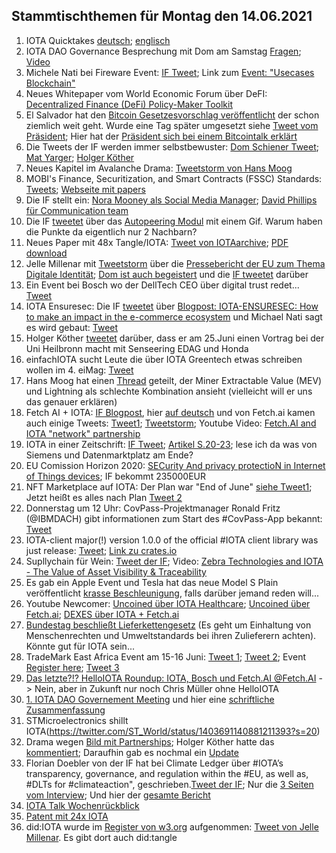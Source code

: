 ## Stammtischthemen für Montag den 14.06.2021

1. IOTA Quicktakes [deutsch](https://www.youtube.com/watch?v=HIVhfvG6yTk); [englisch](https://www.youtube.com/watch?v=HIVhfvG6yTk&t=1s)
2. IOTA DAO Governance Besprechung mit Dom am Samstag [Fragen](https://github.com/iota-community/Community-Governance/discussions/31); [Video](https://www.youtube.com/watch?v=SOY3reRHus4)
3. Michele Nati bei Fireware Event: [IF Tweet](https://twitter.com/iota/status/1402188688768090114?s=20); Link zum [Event: "Usecases Blockchain"](https://www.fiware.org/events/use-cases-blockchain/)
4. Neues Whitepaper vom World Economic Forum über DeFI: [Decentralized Finance (DeFi) Policy-Maker Toolkit](http://www3.weforum.org/docs/WEF_DeFi_Policy_Maker_Toolkit_2021.pdf)
5. El Salvador hat den [Bitcoin Gesetzesvorschlag veröffentlicht](https://twitter.com/DocumentingBTC/status/1402448396171067392?s=19) der schon ziemlich weit geht. Wurde eine Tag später umgesetzt siehe [Tweet vom Präsident](https://twitter.com/nayibbukele/status/1402507224916836352?s=21); Hier hat der [Präsident sich bei einem Bitcointalk erklärt](https://soundcloud.com/user-78867804-972462309/btc-legal-tender?ref=clipboard&p=a&c=0&utm_campaign=social_sharing&utm_medium=text&utm_source=clipboard)
6. Die Tweets der IF werden immer selbstbewuster: [Dom Schiener Tweet](https://twitter.com/DomSchiener/status/1402340126903185409?s=209); [Mat Yarger](https://twitter.com/Mat_Yarger/status/1401899441473429510?s=20); [Holger Köther](https://twitter.com/HolgerKoether/status/1402557908588564480?s=20)
7. Neues Kapitel im Avalanche Drama: [Tweetstorm von Hans Moog](https://twitter.com/hus_qy/status/1402333347913900034?s=20)
8. MOBI's Finance, Securitization, and Smart Contracts (FSSC) Standards: [Tweets](https://twitter.com/dltMOBI/status/1402265941820510218?s=20); [Webseite mit papers](https://dlt.mobi/standards/)
9. Die IF stellt ein: [Nora Mooney als Social Media Manager](https://blog.iota.org/welcome-nora-mooney-to-the-iota/); [David Phillips für Communication team](https://blog.iota.org/welcome-david-phillips-to-the-iota-foundation/)
10. Die IF [tweetet](https://twitter.com/iota/status/1402250615170945027?s=20) über das [Autopeering Modul](https://v2.iota.org/how-it-works/module3) mit einem Gif. Warum haben die Punkte da eigentlich nur 2 Nachbarn?
11. Neues Paper mit 48x Tangle/IOTA: [Tweet von IOTAarchive](https://twitter.com/_iotaarchive/status/1402529649331249154?s=20); [PDF download](https://t.co/rdCOnQUcTn?amp=1)
12. Jelle Millenar mit [Tweetstorm](https://twitter.com/JelleFm/status/1402531849356857347?s=20) über die [Pressebericht der EU zum Thema Digitale Identität](https://ec.europa.eu/commission/presscorner/detail/en/IP_21_2663); [Dom ist auch begeistert](https://twitter.com/DomSchiener/status/1402543659044724739?s=20) und die [IF tweetet](https://twitter.com/iota/status/1402603906052628481?s=20) darüber
13. Ein Event bei Bosch wo der DellTech CEO über digital trust redet... [Tweet](https://twitter.com/Bosch_IO/status/1397836238413914113?s=20)
14. IOTA Ensuresec: Die IF [tweetet](https://twitter.com/iota/status/1402617418548121604?s=19) über [Blogpost: IOTA-ENSURESEC: How to make an impact in the e-commerce ecosystem](https://blog.iota.org/iota-ensuresec-how-to-make-an-impact-in-the-e-commerce-ecosystem/) und Michael Nati sagt es wird gebaut: [Tweet](https://twitter.com/michelenati/status/1402633987311480838?s=20)
15. Holger Köther [tweetet](https://twitter.com/HolgerKoether/status/1402582722854404097?s=09) darüber, dass er am 25.Juni einen Vortrag bei der Uni Heilbronn macht mit Senseering EDAG und Honda
16. einfachIOTA sucht Leute die über IOTA Greentech etwas schreiben wollen im 4. eiMag: [Tweet](https://twitter.com/einfachIOTA/status/1402564041583779840?s=20)
17. Hans Moog hat einen [Thread](https://twitter.com/MZietzke/status/1384201848047824904) geteilt, der Miner Extractable Value (MEV) und Lightning als schlechte Kombination ansieht (vielleicht will er uns das genauer erklären)
18. Fetch AI + IOTA: [IF Blogpost](https://blog.iota.org/fetch-ai-and-the-iota-foundation-collaborate-to-offer-autonomous-economic-agents-on-the-tangle/), hier [auf deutsch](https://iota-einsteiger-guide.de/iota-kuenstliche-intelligenz-ki.html) und von Fetch.ai kamen auch einige Tweets: [Tweet1](https://twitter.com/Fetch_ai/status/1402657536378085377?s=20); [Tweetstorm](https://twitter.com/Fetch_ai/status/1402657553918611461?s=20); Youtube Video: [Fetch.AI and IOTA "network" partnership](https://www.youtube.com/watch?v=KjwYTpF6KA0)
19. IOTA in einer Zeitschrift: [IF Tweet](https://twitter.com/iota/status/1402687068749369345?s=19); [Artikel S.20-23](https://issuu.com/pmmimediagroup/docs/juneaw2021?fr=sNmYwNzM0MzgzODA); lese ich da was von Siemens und Datenmarktplatz am Ende?
20. EU Comission Horizon 2020: [SECurity And privacy protectioN in Internet of Things devices](https://cordis.europa.eu/project/id/101019645); IF bekommt 235000EUR
21. NFT Marketplace auf IOTA: Der Plan war "End of June" [siehe Tweet1](https://twitter.com/NFTIOTA/status/1393194612299272192?s=20); Jetzt heißt es alles nach Plan [Tweet 2](https://twitter.com/NFTIOTA/status/1402866903870283780?s=20)
22. Donnerstag um 12 Uhr: CovPass-Projektmanager Ronald Fritz (@IBMDACH) gibt informationen zum Start des #CovPass-App bekannt: [Tweet](https://twitter.com/BMG_Bund/status/1402915832280322051?s=20)
23. IOTA-client major(!) version 1.0.0 of the official #IOTA client library was just release: [Tweet](https://twitter.com/karuma303/status/1403298732246982659?s=20); [Link zu crates.io](https://crates.io/crates/iota-client/versions)
24. Supllychain für Wein: [Tweet der IF](https://twitter.com/iota/status/1403290977025105921?s=20); Video: [Zebra Technologies and IOTA - The Value of Asset Visibility & Traceability](https://www.youtube.com/watch?v=eAvJ5Xk8Lyk)
25. Es gab ein Apple Event und Tesla hat das neue Model S Plain veröffentlicht [krasse Beschleunigung](https://www.youtube.com/watch?v=xHLQHO5Uc40), falls darüber jemand reden will...
26. Youtube Newcomer: [Uncoined über IOTA Healthcare](https://www.youtube.com/watch?v=LupXzwUQrYI); [Uncoined über Fetch.ai](https://www.youtube.com/watch?v=J81-8iDG_K4); [DEXES über IOTA + Fetch.ai](https://www.youtube.com/watch?v=KJBCiOcNqXo)
27. [Bundestag beschließt Lieferkettengesetz](https://lieferkettengesetz.de/aktuelles/) (Es geht um Einhaltung von Menschenrechten und Umweltstandards bei ihren Zulieferern achten). Könnte gut für IOTA sein...
28. TradeMark East Africa Event am 15-16 Juni: [Tweet 1](https://twitter.com/TradeMarkEastA/status/1402872908658184194?s=20); [Tweet 2](https://twitter.com/TradeMarkEastA/status/1403254901036232709?s=20); Event [Register here](https://eudevdays.eu/community/); [Tweet 3](https://twitter.com/TradeMarkEastA/status/1404324546723909633?s=20)
29. [Das letzte?!? HelloIOTA Roundup: IOTA, Bosch und Fetch.AI @Fetch.AI](https://www.youtube.com/watch?v=-CSnRtNUkZg) -> Nein, aber in Zukunft nur noch Chris Müller ohne HelloIOTA
30. [1. IOTA DAO Governement Meeting](https://www.youtube.com/watch?v=SOY3reRHus4) und hier eine [schriftliche Zusammenfassung](https://medium.com/@jamesjdsutton/iota-to-burn-or-to-build-81de0b572eb5)
31. STMicroelectronics shillt IOTA(https://twitter.com/ST_World/status/1403691140881211393?s=20)
32. Drama wegen [Bild mit Partnerships](https://twitter.com/TheDLTimes/status/1403404865355792387?s=20); Holger Köther hatte das [kommentiert](https://twitter.com/HolgerKoether/status/1403618311410270209?s=20); Daraufhin gab es nochmal ein [Update](https://twitter.com/TheDLTimes/status/1403829868773662727?s=20)
33. Florian Doebler von der IF hat bei Climate Ledger über #IOTA’s transparency, governance, and regulation within the #EU, as well as, #DLTs for #climateaction", geschrieben.[Tweet der IF](https://twitter.com/iota/status/1403698731829108738?s=20); Nur die [3 Seiten vom Interview](https://www.climateledger.org/resources/Florian-Doebler-Interview.pdf); Und hier der [gesamte Bericht](https://www.climateledger.org/resources/CLI_Report_2020_state-and-trends.pdf)
34. [IOTA Talk Wochenrückblick](https://www.iota-talk.com/index.php?article-amp/92-wochenr%C3%BCckblick-vom-6-bis-12-juni-2021/&article%2F92-wochenr%C3%BCckblick-vom-6-bis-12-juni-2021%2F=&__twitter_impression=true)
35. [Patent mit 24x IOTA](https://twitter.com/_iotaarchive/status/1404325491448991746?s=20)
36. did:IOTA wurde im [Register von w3.org](https://www.w3.org/TR/did-spec-registries/#did-methods) aufgenommen: [Tweet von Jelle Millenar](https://twitter.com/JelleFm/status/1404334582955130882?s=20). Es gibt dort auch did:tangle

